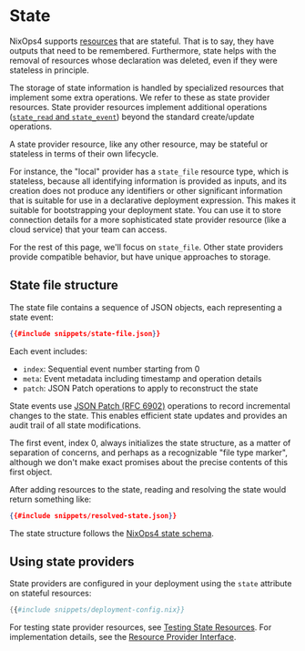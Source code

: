 # State

NixOps4 supports [resources](../concept/resource.md) that are stateful. That is to say, they have outputs that need to be remembered.
Furthermore, state helps with the removal of resources whose declaration was deleted, even if they were stateless in principle.

The storage of state information is handled by specialized resources that implement some extra operations.
We refer to these as state provider resources.
State provider resources implement additional operations ([`state_read` and `state_event`](../resource-provider/interface.md#state-operations)) beyond the standard create/update operations.

A state provider resource, like any other resource, may be stateful or stateless in terms of their own lifecycle.

For instance, the "local" provider has a `state_file` resource type, which is stateless, because all identifying information is provided as inputs, and its creation does not produce any identifiers or other significant information that is suitable for use in a declarative deployment expression.
This makes it suitable for bootstrapping your deployment state.
You can use it to store connection details for a more sophisticated state provider resource (like a cloud service) that your team can access. <!-- to be proven out -->

For the rest of this page, we'll focus on `state_file`. Other state providers provide compatible behavior, but have unique approaches to storage.

## State file structure

The state file contains a sequence of JSON objects, each representing a state event:

<!-- Tested in ../../../../test/json-schema.nix -->
<!-- Tested in ../../../../test/nixops4-resources-local.nix -->
```json
{{#include snippets/state-file.json}}
```

Each event includes:
- `index`: Sequential event number starting from 0
- `meta`: Event metadata including timestamp and operation details
- `patch`: JSON Patch operations to apply to reconstruct the state

State events use [JSON Patch (RFC 6902)](https://tools.ietf.org/html/rfc6902) operations to record incremental changes to the state. This enables efficient state updates and provides an audit trail of all state modifications.

The first event, index 0, always initializes the state structure, as a matter of separation of concerns, and perhaps as a recognizable "file type marker", although we don't make exact promises about the precise contents of this first object.

After adding resources to the state, reading and resolving the state would return something like:

<!-- Tested in ../../../../test/json-schema.nix -->
<!-- Tested in ../../../../test/nixops4-resources-local.nix -->
```json
{{#include snippets/resolved-state.json}}
```

The state structure follows the [NixOps4 state schema](../schema/state-v0.md).

## Using state providers

State providers are configured in your deployment using the `state` attribute on stateful resources:

<!-- TODO: put a piece of real world deployment here -->
```nix
{{#include snippets/deployment-config.nix}}
```

For testing state provider resources, see [Testing State Resources](../resource-provider/testing.md#example-testing-state-resources).
For implementation details, see the [Resource Provider Interface](../resource-provider/interface.md#state-operations).
